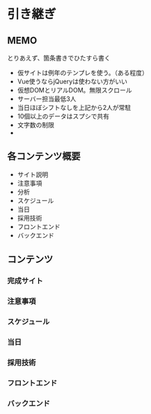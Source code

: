 # 引き継ぎ
## MEMO
とりあえず、箇条書きでひたすら書く
- 仮サイトは例年のテンプレを使う。（ある程度）
- Vue使うならjQueryは使わない方がいい
- 仮想DOMとリアルDOM。無限スクロール
- サーバー担当最低3人
- 当日ほぼシフトなしを上記から2人が常駐
- 10個以上のデータはスプシで共有
- 文字数の制限
- 
## 各コンテンツ概要
- サイト説明
- 注意事項
- 分析
- スケジュール
- 当日
- 採用技術
- フロントエンド
- バックエンド
## コンテンツ
### 完成サイト
### 注意事項
### スケジュール
### 当日
### 採用技術
### フロントエンド
### バックエンド
